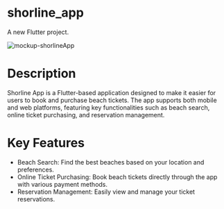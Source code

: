 # shorline_app

A new Flutter project.

![mockup-shorlineApp](https://github.com/user-attachments/assets/bb13ac40-0456-4216-8747-1dc718675636)

# Description
Shorline App is a Flutter-based application designed to make it easier for users to book and purchase beach tickets. The app supports both mobile and web platforms, featuring key functionalities such as beach search, online ticket purchasing, and reservation management.

# Key Features
 - Beach Search: Find the best beaches based on your location and preferences.
 - Online Ticket Purchasing: Book beach tickets directly through the app with various payment methods.
 - Reservation Management: Easily view and manage your ticket reservations.
